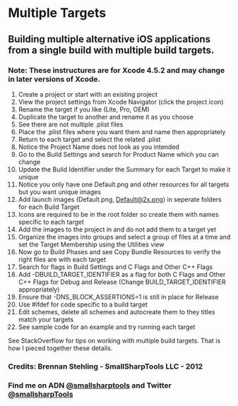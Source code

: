 # Multiple Targets

## Building multiple alternative iOS applications from a single build with multiple build targets.

### Note: These instructures are for Xcode 4.5.2 and may change in later versions of Xcode.

1. Create a project or start with an existing project
2. View the project settings from Xcode Navigator (click the project icon)
3. Rename the target if you like (Lite, Pro, OEM)
4. Duplicate the target to another and rename it as you choose
5. See there are not multiple .plist files
6. Place the .plist files where you want them and name then appropriately
7. Return to each target and select the related .plist
8. Notice the Project Name does not look as you intended
9. Go to the Build Settings and search for Product Name which you can change
10. Update the Build Identifier under the Summary for each Target to make it unique
11. Notice you only have one Default.png and other resources for all targets but you want unique images
12. Add launch images (Default.png, Default@2x.png) in seperate folders for each Build Target
13. Icons are required to be in the root folder so create them with names specific to each target
14. Add the images to the project in and do not add them to a target yet
15. Organize the images into groups and select a group of files at a time and set the Target Membership using the Utilities view
16. Now go to Build Phases and see Copy Bundle Resources to verify the right files are with each target
17. Search for flags in Build Settings and C Flags and Other C++ Flags
18. Add -DBUILD_TARGET_IDENTIFIER as a flag for both C Flags and Other C++ Flags for Debug and Release (Change BUILD_TARGET_IDENTIFIER appropriately)
19. Ensure that -DNS_BLOCK_ASSERTIONS=1 is still in place for Release
20. Use #ifdef for code specific to a build target
21. Edit schemes, delete all schemes and autocreate them to they titles match your targets
22. See sample code for an example and try running each target

See StackOverflow for tips on working with multiple build targets. That is how I pieced together these details.

### Credits: Brennan Stehling - SmallSharpTools LLC - 2012

### Find me on ADN [@smallsharptools](https://alpha.app.net/smallsharptools) and Twitter [@smallsharpTools](http://twitter.com/smallsharptools)
